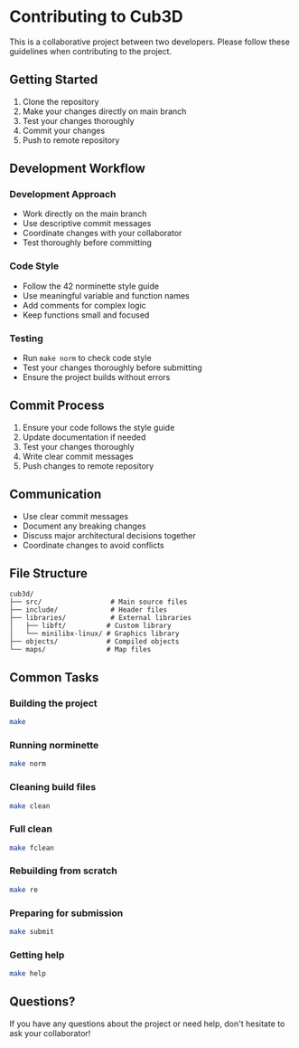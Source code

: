 # Contributing to Cub3D

This is a collaborative project between two developers. Please follow these guidelines when contributing to the project.

## Getting Started

1. Clone the repository
2. Make your changes directly on main branch
3. Test your changes thoroughly
4. Commit your changes
5. Push to remote repository

## Development Workflow

### Development Approach
- Work directly on the main branch
- Use descriptive commit messages
- Coordinate changes with your collaborator
- Test thoroughly before committing

### Code Style
- Follow the 42 norminette style guide
- Use meaningful variable and function names
- Add comments for complex logic
- Keep functions small and focused

### Testing
- Run `make norm` to check code style
- Test your changes thoroughly before submitting
- Ensure the project builds without errors

## Commit Process

1. Ensure your code follows the style guide
2. Update documentation if needed
3. Test your changes thoroughly
4. Write clear commit messages
5. Push changes to remote repository

## Communication

- Use clear commit messages
- Document any breaking changes
- Discuss major architectural decisions together
- Coordinate changes to avoid conflicts

## File Structure

```
cub3d/
├── src/                 # Main source files
├── include/             # Header files
├── libraries/           # External libraries
│   ├── libft/          # Custom library
│   └── minilibx-linux/ # Graphics library
├── objects/            # Compiled objects
└── maps/               # Map files
```

## Common Tasks

### Building the project
```bash
make
```

### Running norminette
```bash
make norm
```

### Cleaning build files
```bash
make clean
```

### Full clean
```bash
make fclean
```

### Rebuilding from scratch
```bash
make re
```

### Preparing for submission
```bash
make submit
```

### Getting help
```bash
make help
```

## Questions?

If you have any questions about the project or need help, don't hesitate to ask your collaborator!
